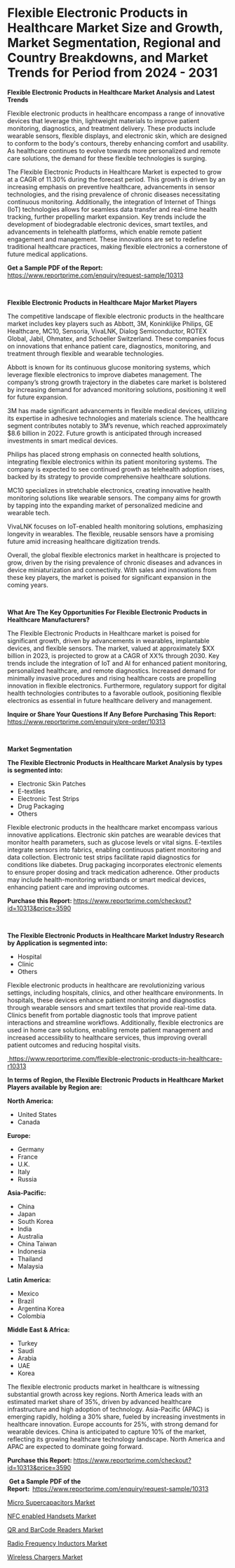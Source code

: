 <p><h1>Flexible Electronic Products in Healthcare Market Size and Growth, Market Segmentation, Regional and Country Breakdowns, and Market Trends for Period from 2024 -  2031</h1></p><p><strong>Flexible Electronic Products in Healthcare Market Analysis and Latest Trends</strong></p>
<p><p>Flexible electronic products in healthcare encompass a range of innovative devices that leverage thin, lightweight materials to improve patient monitoring, diagnostics, and treatment delivery. These products include wearable sensors, flexible displays, and electronic skin, which are designed to conform to the body's contours, thereby enhancing comfort and usability. As healthcare continues to evolve towards more personalized and remote care solutions, the demand for these flexible technologies is surging.</p><p>The Flexible Electronic Products in Healthcare Market is expected to grow at a CAGR of 11.30% during the forecast period. This growth is driven by an increasing emphasis on preventive healthcare, advancements in sensor technologies, and the rising prevalence of chronic diseases necessitating continuous monitoring. Additionally, the integration of Internet of Things (IoT) technologies allows for seamless data transfer and real-time health tracking, further propelling market expansion. Key trends include the development of biodegradable electronic devices, smart textiles, and advancements in telehealth platforms, which enable remote patient engagement and management. These innovations are set to redefine traditional healthcare practices, making flexible electronics a cornerstone of future medical applications.</p></p>
<p><strong>Get a Sample PDF of the Report:&nbsp;</strong> <a href="https://www.reportprime.com/enquiry/request-sample/10313?utm_campaign=1900&utm_medium=2&utm_source=Github&utm_content=ia&utm_term=25122024&utm_id=flexible-electronic-products-in-healthcare">https://www.reportprime.com/enquiry/request-sample/10313</a></p>
<p>&nbsp;</p>
<p><strong>Flexible Electronic Products in Healthcare Major Market Players</strong></p>
<p><p>The competitive landscape of flexible electronic products in the healthcare market includes key players such as Abbott, 3M, Koninklijke Philips, GE Healthcare, MC10, Sensoria, VivaLNK, Dialog Semiconductor, ROTEX Global, Jabil, Ohmatex, and Schoeller Switzerland. These companies focus on innovations that enhance patient care, diagnostics, monitoring, and treatment through flexible and wearable technologies.</p><p>Abbott is known for its continuous glucose monitoring systems, which leverage flexible electronics to improve diabetes management. The company’s strong growth trajectory in the diabetes care market is bolstered by increasing demand for advanced monitoring solutions, positioning it well for future expansion.</p><p>3M has made significant advancements in flexible medical devices, utilizing its expertise in adhesive technologies and materials science. The healthcare segment contributes notably to 3M’s revenue, which reached approximately $8.6 billion in 2022. Future growth is anticipated through increased investments in smart medical devices.</p><p>Philips has placed strong emphasis on connected health solutions, integrating flexible electronics within its patient monitoring systems. The company is expected to see continued growth as telehealth adoption rises, backed by its strategy to provide comprehensive healthcare solutions.</p><p>MC10 specializes in stretchable electronics, creating innovative health monitoring solutions like wearable sensors. The company aims for growth by tapping into the expanding market of personalized medicine and wearable tech.</p><p>VivaLNK focuses on IoT-enabled health monitoring solutions, emphasizing longevity in wearables. The flexible, reusable sensors have a promising future amid increasing healthcare digitization trends.</p><p>Overall, the global flexible electronics market in healthcare is projected to grow, driven by the rising prevalence of chronic diseases and advances in device miniaturization and connectivity. With sales and innovations from these key players, the market is poised for significant expansion in the coming years.</p></p>
<p>&nbsp;</p>
<p><strong>What Are The Key Opportunities For Flexible Electronic Products in Healthcare Manufacturers?</strong></p>
<p><p>The Flexible Electronic Products in Healthcare market is poised for significant growth, driven by advancements in wearables, implantable devices, and flexible sensors. The market, valued at approximately $XX billion in 2023, is projected to grow at a CAGR of XX% through 2030. Key trends include the integration of IoT and AI for enhanced patient monitoring, personalized healthcare, and remote diagnostics. Increased demand for minimally invasive procedures and rising healthcare costs are propelling innovation in flexible electronics. Furthermore, regulatory support for digital health technologies contributes to a favorable outlook, positioning flexible electronics as essential in future healthcare delivery and management.</p></p>
<p><strong>Inquire or Share Your Questions If Any Before Purchasing This Report:</strong> <a href="https://www.reportprime.com/enquiry/pre-order/10313?utm_campaign=1900&utm_medium=2&utm_source=Github&utm_content=ia&utm_term=25122024&utm_id=flexible-electronic-products-in-healthcare">https://www.reportprime.com/enquiry/pre-order/10313</a></p>
<p>&nbsp;</p>
<p><strong>Market Segmentation</strong></p>
<p><strong>The Flexible Electronic Products in Healthcare Market Analysis by types is segmented into:</strong></p>
<p><ul><li>Electronic Skin Patches</li><li>E-textiles</li><li>Electronic Test Strips</li><li>Drug Packaging</li><li>Others</li></ul></p>
<p><p>Flexible electronic products in the healthcare market encompass various innovative applications. Electronic skin patches are wearable devices that monitor health parameters, such as glucose levels or vital signs. E-textiles integrate sensors into fabrics, enabling continuous patient monitoring and data collection. Electronic test strips facilitate rapid diagnostics for conditions like diabetes. Drug packaging incorporates electronic elements to ensure proper dosing and track medication adherence. Other products may include health-monitoring wristbands or smart medical devices, enhancing patient care and improving outcomes.</p></p>
<p><strong>Purchase this Report:&nbsp;</strong><a href="https://www.reportprime.com/checkout?id=10313&price=3590&utm_campaign=1900&utm_medium=2&utm_source=Github&utm_content=ia&utm_term=25122024&utm_id=flexible-electronic-products-in-healthcare">https://www.reportprime.com/checkout?id=10313&price=3590</a></p>
<p>&nbsp;</p>
<p><strong>The Flexible Electronic Products in Healthcare Market Industry Research by Application is segmented into:</strong></p>
<p><ul><li>Hospital</li><li>Clinic</li><li>Others</li></ul></p>
<p><p>Flexible electronic products in healthcare are revolutionizing various settings, including hospitals, clinics, and other healthcare environments. In hospitals, these devices enhance patient monitoring and diagnostics through wearable sensors and smart textiles that provide real-time data. Clinics benefit from portable diagnostic tools that improve patient interactions and streamline workflows. Additionally, flexible electronics are used in home care solutions, enabling remote patient management and increased accessibility to healthcare services, thus improving overall patient outcomes and reducing hospital visits.</p></p>
<p><a href="https://www.reportprime.com/flexible-electronic-products-in-healthcare-r10313?utm_campaign=1900&utm_medium=2&utm_source=Github&utm_content=ia&utm_term=25122024&utm_id=flexible-electronic-products-in-healthcare">&nbsp;https://www.reportprime.com/flexible-electronic-products-in-healthcare-r10313</a></p>
<p><strong>In terms of Region, the Flexible Electronic Products in Healthcare Market Players available by Region are:</strong></p>
<p>
    <p> <strong> North America: </strong>
        <ul>
            <li>United States</li>
            <li>Canada</li>
        </ul>
        </p> 
    <p> <strong> Europe: </strong>
        <ul>
            <li>Germany</li>
            <li>France</li>
            <li>U.K.</li>
            <li>Italy</li>
            <li>Russia</li>
        </ul>
        </p> 
    <p> <strong> Asia-Pacific: </strong>
        <ul>
            <li>China</li>
            <li>Japan</li>
            <li>South Korea</li>
            <li>India</li>
            <li>Australia</li>
            <li>China Taiwan</li>
            <li>Indonesia</li>
            <li>Thailand</li>
            <li>Malaysia</li>
        </ul>
        </p> 
    <p> <strong> Latin America: </strong>
        <ul>
            <li>Mexico</li>
            <li>Brazil</li>
            <li>Argentina Korea</li>
            <li>Colombia</li>
        </ul>
        </p> 
    <p> <strong> Middle East & Africa: </strong>
        <ul>
            <li>Turkey</li>
            <li>Saudi</li>
            <li>Arabia</li>
            <li>UAE</li>
            <li>Korea</li>
        </ul>
    </p>
    </p>
<p><p>The flexible electronic products market in healthcare is witnessing substantial growth across key regions. North America leads with an estimated market share of 35%, driven by advanced healthcare infrastructure and high adoption of technology. Asia-Pacific (APAC) is emerging rapidly, holding a 30% share, fueled by increasing investments in healthcare innovation. Europe accounts for 25%, with strong demand for wearable devices. China is anticipated to capture 10% of the market, reflecting its growing healthcare technology landscape. North America and APAC are expected to dominate going forward.</p></p>
<p><strong>Purchase this Report: </strong><a href="https://www.reportprime.com/checkout?id=10313&price=3590&utm_campaign=1900&utm_medium=2&utm_source=Github&utm_content=ia&utm_term=25122024&utm_id=flexible-electronic-products-in-healthcare">https://www.reportprime.com/checkout?id=10313&price=3590</a></p>
<p>&nbsp;<strong>Get a Sample PDF of the Report:&nbsp;&nbsp;</strong><a href="https://www.reportprime.com/enquiry/request-sample/10313?utm_campaign=1900&utm_medium=2&utm_source=Github&utm_content=ia&utm_term=25122024&utm_id=flexible-electronic-products-in-healthcare">https://www.reportprime.com/enquiry/request-sample/10313</a></p>
<p><strong></strong></p>
<p><p><a href="https://www.linkedin.com/pulse/in-depth-analysis-micro-supercapacitors-market-dynamics-key-l4wsf?utm_campaign=1900&utm_medium=2&utm_source=Github&utm_content=ia&utm_term=25122024&utm_id=flexible-electronic-products-in-healthcare">Micro Supercapacitors Market</a></p><p><a href="https://www.linkedin.com/pulse/nfc-enabled-handsets-market-size-report-projected-cagr-vj8lf?utm_campaign=1900&utm_medium=2&utm_source=Github&utm_content=ia&utm_term=25122024&utm_id=flexible-electronic-products-in-healthcare">NFC enabled Handsets Market</a></p><p><a href="https://www.linkedin.com/pulse/c-glance-reports-anmec?utm_campaign=1900&utm_medium=2&utm_source=Github&utm_content=ia&utm_term=25122024&utm_id=flexible-electronic-products-in-healthcare">QR and BarCode Readers Market</a></p><p><a href="https://www.linkedin.com/pulse/f-my-mkt-intel-xkfif?utm_campaign=1900&utm_medium=2&utm_source=Github&utm_content=ia&utm_term=25122024&utm_id=flexible-electronic-products-in-healthcare">Radio Frequency Inductors Market</a></p><p><a href="https://www.linkedin.com/pulse/a-mkt-nova-vc8zf?utm_campaign=1900&utm_medium=2&utm_source=Github&utm_content=ia&utm_term=25122024&utm_id=flexible-electronic-products-in-healthcare">Wireless Chargers Market</a></p></p>